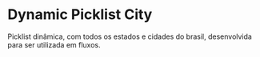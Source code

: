 
# Dynamic Picklist City

Picklist dinâmica, com todos os estados e cidades do brasil, desenvolvida para ser utilizada em fluxos.

